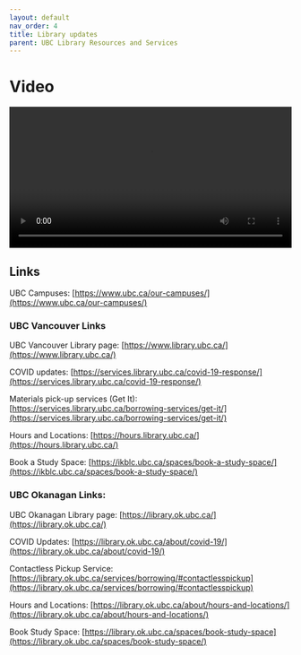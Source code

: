 ```yaml
---
layout: default
nav_order: 4
title: Library updates
parent: UBC Library Resources and Services
---
```


# Video

<video controls="controls" name="GRAD student orientation to the library - part 2" width="100%" src="GRAD_student_orientation_to_the_library_part_2_burned_in_captions.mp4"></video>

## Links

UBC Campuses: [https://www.ubc.ca/our-campuses/](https://www.ubc.ca/our-campuses/)

### UBC Vancouver Links

UBC Vancouver Library page: [https://www.library.ubc.ca/](https://www.library.ubc.ca/)

COVID updates: [https://services.library.ubc.ca/covid-19-response/](https://services.library.ubc.ca/covid-19-response/)

Materials pick-up services (Get It): [https://services.library.ubc.ca/borrowing-services/get-it/](https://services.library.ubc.ca/borrowing-services/get-it/)

Hours and Locations: [https://hours.library.ubc.ca/](https://hours.library.ubc.ca/)

Book a Study Space: [https://ikblc.ubc.ca/spaces/book-a-study-space/](https://ikblc.ubc.ca/spaces/book-a-study-space/)

### UBC Okanagan Links:

UBC Okanagan Library page: [https://library.ok.ubc.ca/](https://library.ok.ubc.ca/)

COVID Updates: [https://library.ok.ubc.ca/about/covid-19/](https://library.ok.ubc.ca/about/covid-19/)

Contactless Pickup Service: [https://library.ok.ubc.ca/services/borrowing/#contactlesspickup](https://library.ok.ubc.ca/services/borrowing/#contactlesspickup) 

Hours and Locations: [https://library.ok.ubc.ca/about/hours-and-locations/](https://library.ok.ubc.ca/about/hours-and-locations/)

Book Study Space: [https://library.ok.ubc.ca/spaces/book-study-space](https://library.ok.ubc.ca/spaces/book-study-space/)
